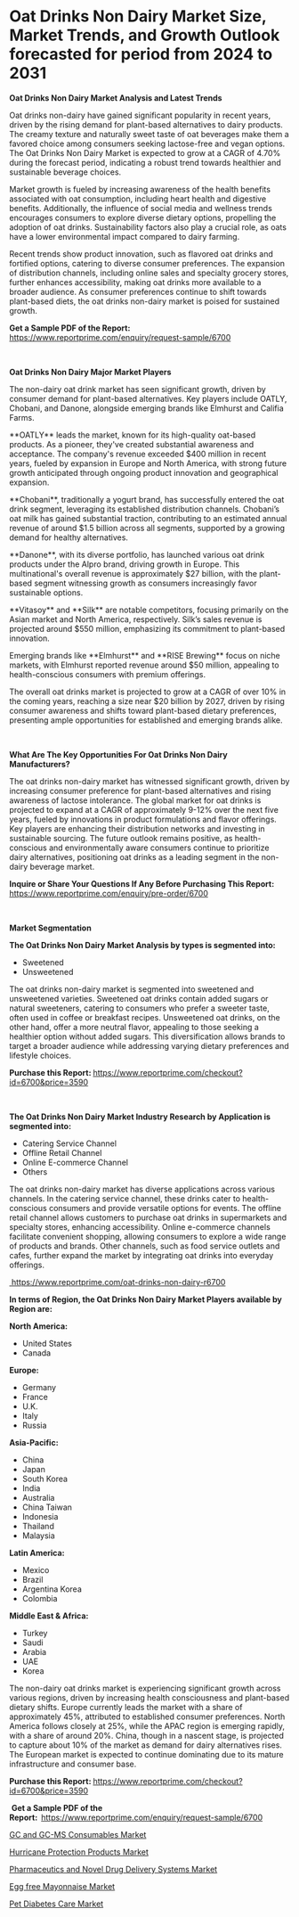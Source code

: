 <p><h1>Oat Drinks Non Dairy Market Size, Market Trends, and Growth Outlook forecasted for period from 2024 to 2031</h1></p><p><strong>Oat Drinks Non Dairy Market Analysis and Latest Trends</strong></p>
<p><p>Oat drinks non-dairy have gained significant popularity in recent years, driven by the rising demand for plant-based alternatives to dairy products. The creamy texture and naturally sweet taste of oat beverages make them a favored choice among consumers seeking lactose-free and vegan options. The Oat Drinks Non Dairy Market is expected to grow at a CAGR of 4.70% during the forecast period, indicating a robust trend towards healthier and sustainable beverage choices.</p><p>Market growth is fueled by increasing awareness of the health benefits associated with oat consumption, including heart health and digestive benefits. Additionally, the influence of social media and wellness trends encourages consumers to explore diverse dietary options, propelling the adoption of oat drinks. Sustainability factors also play a crucial role, as oats have a lower environmental impact compared to dairy farming.</p><p>Recent trends show product innovation, such as flavored oat drinks and fortified options, catering to diverse consumer preferences. The expansion of distribution channels, including online sales and specialty grocery stores, further enhances accessibility, making oat drinks more available to a broader audience. As consumer preferences continue to shift towards plant-based diets, the oat drinks non-dairy market is poised for sustained growth.</p></p>
<p><strong>Get a Sample PDF of the Report:&nbsp;</strong> <a href="https://www.reportprime.com/enquiry/request-sample/6700">https://www.reportprime.com/enquiry/request-sample/6700</a></p>
<p>&nbsp;</p>
<p><strong>Oat Drinks Non Dairy Major Market Players</strong></p>
<p><p>The non-dairy oat drink market has seen significant growth, driven by consumer demand for plant-based alternatives. Key players include OATLY, Chobani, and Danone, alongside emerging brands like Elmhurst and Califia Farms. </p><p>**OATLY** leads the market, known for its high-quality oat-based products. As a pioneer, they've created substantial awareness and acceptance. The company's revenue exceeded $400 million in recent years, fueled by expansion in Europe and North America, with strong future growth anticipated through ongoing product innovation and geographical expansion.</p><p>**Chobani**, traditionally a yogurt brand, has successfully entered the oat drink segment, leveraging its established distribution channels. Chobani’s oat milk has gained substantial traction, contributing to an estimated annual revenue of around $1.5 billion across all segments, supported by a growing demand for healthy alternatives.</p><p>**Danone**, with its diverse portfolio, has launched various oat drink products under the Alpro brand, driving growth in Europe. This multinational's overall revenue is approximately $27 billion, with the plant-based segment witnessing growth as consumers increasingly favor sustainable options.</p><p>**Vitasoy** and **Silk** are notable competitors, focusing primarily on the Asian market and North America, respectively. Silk’s sales revenue is projected around $550 million, emphasizing its commitment to plant-based innovation.</p><p>Emerging brands like **Elmhurst** and **RISE Brewing** focus on niche markets, with Elmhurst reported revenue around $50 million, appealing to health-conscious consumers with premium offerings.</p><p>The overall oat drinks market is projected to grow at a CAGR of over 10% in the coming years, reaching a size near $20 billion by 2027, driven by rising consumer awareness and shifts toward plant-based dietary preferences, presenting ample opportunities for established and emerging brands alike.</p></p>
<p>&nbsp;</p>
<p><strong>What Are The Key Opportunities For Oat Drinks Non Dairy Manufacturers?</strong></p>
<p><p>The oat drinks non-dairy market has witnessed significant growth, driven by increasing consumer preference for plant-based alternatives and rising awareness of lactose intolerance. The global market for oat drinks is projected to expand at a CAGR of approximately 9-12% over the next five years, fueled by innovations in product formulations and flavor offerings. Key players are enhancing their distribution networks and investing in sustainable sourcing. The future outlook remains positive, as health-conscious and environmentally aware consumers continue to prioritize dairy alternatives, positioning oat drinks as a leading segment in the non-dairy beverage market.</p></p>
<p><strong>Inquire or Share Your Questions If Any Before Purchasing This Report:</strong> <a href="https://www.reportprime.com/enquiry/pre-order/6700">https://www.reportprime.com/enquiry/pre-order/6700</a></p>
<p>&nbsp;</p>
<p><strong>Market Segmentation</strong></p>
<p><strong>The Oat Drinks Non Dairy Market Analysis by types is segmented into:</strong></p>
<p><ul><li>Sweetened</li><li>Unsweetened</li></ul></p>
<p><p>The oat drinks non-dairy market is segmented into sweetened and unsweetened varieties. Sweetened oat drinks contain added sugars or natural sweeteners, catering to consumers who prefer a sweeter taste, often used in coffee or breakfast recipes. Unsweetened oat drinks, on the other hand, offer a more neutral flavor, appealing to those seeking a healthier option without added sugars. This diversification allows brands to target a broader audience while addressing varying dietary preferences and lifestyle choices.</p></p>
<p><strong>Purchase this Report:&nbsp;</strong><a href="https://www.reportprime.com/checkout?id=6700&price=3590">https://www.reportprime.com/checkout?id=6700&price=3590</a></p>
<p>&nbsp;</p>
<p><strong>The Oat Drinks Non Dairy Market Industry Research by Application is segmented into:</strong></p>
<p><ul><li>Catering Service Channel</li><li>Offline Retail Channel</li><li>Online E-commerce Channel</li><li>Others</li></ul></p>
<p><p>The oat drinks non-dairy market has diverse applications across various channels. In the catering service channel, these drinks cater to health-conscious consumers and provide versatile options for events. The offline retail channel allows customers to purchase oat drinks in supermarkets and specialty stores, enhancing accessibility. Online e-commerce channels facilitate convenient shopping, allowing consumers to explore a wide range of products and brands. Other channels, such as food service outlets and cafes, further expand the market by integrating oat drinks into everyday offerings.</p></p>
<p><a href="https://www.reportprime.com/oat-drinks-non-dairy-r6700">&nbsp;https://www.reportprime.com/oat-drinks-non-dairy-r6700</a></p>
<p><strong>In terms of Region, the Oat Drinks Non Dairy Market Players available by Region are:</strong></p>
<p>
    <p> <strong> North America: </strong>
        <ul>
            <li>United States</li>
            <li>Canada</li>
        </ul>
        </p> 
    <p> <strong> Europe: </strong>
        <ul>
            <li>Germany</li>
            <li>France</li>
            <li>U.K.</li>
            <li>Italy</li>
            <li>Russia</li>
        </ul>
        </p> 
    <p> <strong> Asia-Pacific: </strong>
        <ul>
            <li>China</li>
            <li>Japan</li>
            <li>South Korea</li>
            <li>India</li>
            <li>Australia</li>
            <li>China Taiwan</li>
            <li>Indonesia</li>
            <li>Thailand</li>
            <li>Malaysia</li>
        </ul>
        </p> 
    <p> <strong> Latin America: </strong>
        <ul>
            <li>Mexico</li>
            <li>Brazil</li>
            <li>Argentina Korea</li>
            <li>Colombia</li>
        </ul>
        </p> 
    <p> <strong> Middle East & Africa: </strong>
        <ul>
            <li>Turkey</li>
            <li>Saudi</li>
            <li>Arabia</li>
            <li>UAE</li>
            <li>Korea</li>
        </ul>
    </p>
    </p>
<p><p>The non-dairy oat drinks market is experiencing significant growth across various regions, driven by increasing health consciousness and plant-based dietary shifts. Europe currently leads the market with a share of approximately 45%, attributed to established consumer preferences. North America follows closely at 25%, while the APAC region is emerging rapidly, with a share of around 20%. China, though in a nascent stage, is projected to capture about 10% of the market as demand for dairy alternatives rises. The European market is expected to continue dominating due to its mature infrastructure and consumer base.</p></p>
<p><strong>Purchase this Report: </strong><a href="https://www.reportprime.com/checkout?id=6700&price=3590">https://www.reportprime.com/checkout?id=6700&price=3590</a></p>
<p>&nbsp;<strong>Get a Sample PDF of the Report:&nbsp;&nbsp;</strong><a href="https://www.reportprime.com/enquiry/request-sample/6700">https://www.reportprime.com/enquiry/request-sample/6700</a></p>
<p><strong></strong></p>
<p><p><a href="https://issuu.com/reportprime-2/docs/gc-and-gc-ms-consumables-market-siz_fed976d03abff6">GC and GC-MS Consumables Market</a></p><p><a href="https://www.linkedin.com/pulse/emerging-trends-hurricane-protection-products-market-global-outlook-u8kwc?trackingId=2412ODchQymnWDu5wbhBPg%3D%3D">Hurricane Protection Products Market</a></p><p><a href="https://medium.com/@ethanlehner1/global-pharmaceutics-and-novel-drug-delivery-systems-industry-types-applications-market-players-b9f7db23cc6e">Pharmaceutics and Novel Drug Delivery Systems Market</a></p><p><a href="https://github.com/SanjidaMahmud54/Market-Research-Report-List-1/blob/main/egg-free-mayonnaise-market.md">Egg free Mayonnaise Market</a></p><p><a href="https://medium.com/@ethanlehner1/global-pet-diabetes-care-market-trends-and-innovations-a-forward-looking-analysis-2024-2031-d4bc7a657113">Pet Diabetes Care Market</a></p></p>